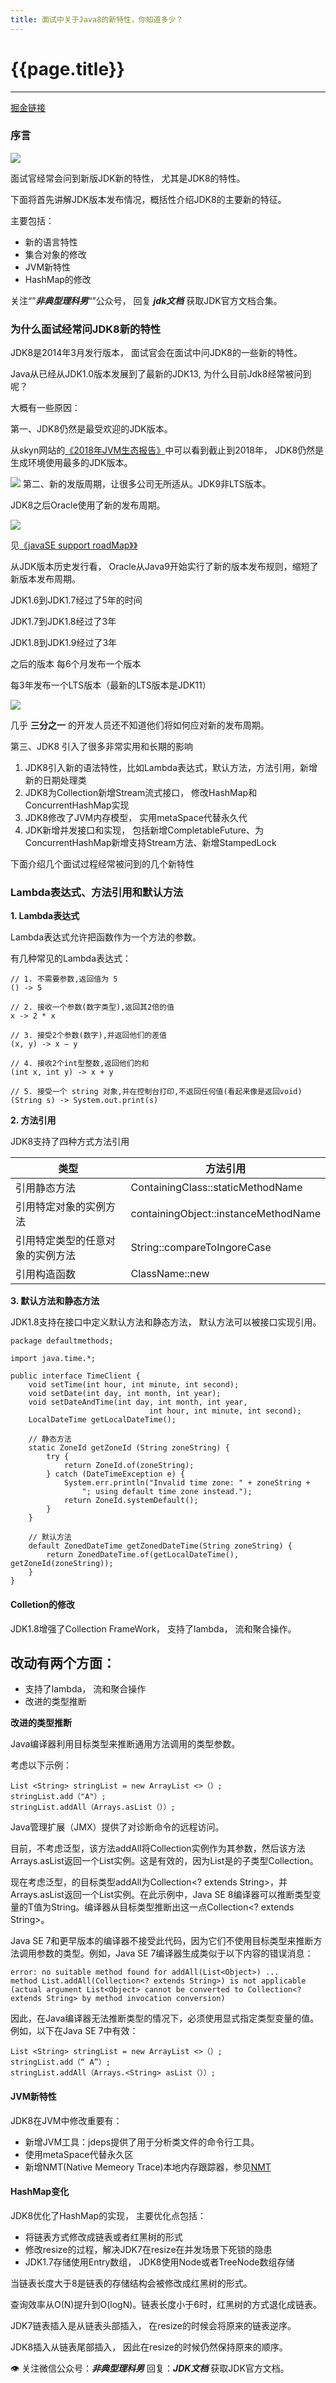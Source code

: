 ```yaml
---
title: 面试中关于Java8的新特性，你知道多少？
---
```




# {{page.title}}

------
[掘金链接](https://juejin.im/post/5e5e8b08f265da5710438dc4)

### 序言

![](https://user-gold-cdn.xitu.io/2019/7/23/16c1e7922fc4ac6b?w=258&h=258&f=png&s=39922)

面试官经常会问到新版JDK新的特性， 尤其是JDK8的特性。 

下面将首先讲解JDK版本发布情况，概括性介绍JDK8的主要新的特征。

主要包括：
- 新的语言特性
- 集合对象的修改
- JVM新特性
- HashMap的修改

关注“”***非典型理科男***“”公众号， 回复 ***jdk文档*** 获取JDK官方文档合集。

### 为什么面试经常问JDK8新的特性
JDK8是2014年3月发行版本， 面试官会在面试中问JDK8的一些新的特性。

Java从已经从JDK1.0版本发展到了最新的JDK13, 为什么目前Jdk8经常被问到呢？

大概有一些原因：

第一、JDK8仍然是最受欢迎的JDK版本。

从skyn网站的[《2018年JVM生态报告》](生态报告https://snyk.io/blog/jvm-ecosystem-report-2018/)中可以看到截止到2018年， JDK8仍然是生成环境使用最多的JDK版本。

![](https://user-gold-cdn.xitu.io/2020/3/4/170a14f5b4643530?w=1200&h=590&f=png&s=35838)
第二、新的发版周期，让很多公司无所适从。JDK9非LTS版本。

JDK8之后Oracle使用了新的发布周期。

![](https://user-gold-cdn.xitu.io/2020/3/4/170a14f5b284fd7c?w=1200&h=267&f=png&s=48857)

见[《javaSE support roadMap》》](https://www.oracle.com/java/technologies/java-se-support-roadmap.html)



从JDK版本历史发行看， Oracle从Java9开始实行了新的版本发布规则，缩短了新版本发布周期。

JDK1.6到JDK1.7经过了5年的时间

JDK1.7到JDK1.8经过了3年

JDK1.8到JDK1.9经过了3年

之后的版本 每6个月发布一个版本

每3年发布一个LTS版本（最新的LTS版本是JDK11）



![](https://user-gold-cdn.xitu.io/2020/3/4/170a14f5b396f69a?w=1200&h=757&f=png&s=71697)

几乎 **三分之一** 的开发人员还不知道他们将如何应对新的发布周期。

第三、JDK8 引入了很多非常实用和长期的影响

1. JDK8引入新的语法特性，比如Lambda表达式，默认方法，方法引用，新增新的日期处理类
2. JDK8为Collection新增Stream流式接口， 修改HashMap和ConcurrentHashMap实现
3. JDK8修改了JVM内存模型， 实用metaSpace代替永久代
4. JDK新增并发接口和实现， 包括新增CompletableFuture、为ConcurrentHashMap新增支持Stream方法、新增StampedLock

下面介绍几个面试过程经常被问到的几个新特性

### Lambda表达式、方法引用和默认方法

**1. Lambda表达式**

Lambda表达式允许把函数作为一个方法的参数。

有几种常见的Lambda表达式：

```
// 1. 不需要参数,返回值为 5  
() -> 5  
  
// 2. 接收一个参数(数字类型),返回其2倍的值  
x -> 2 * x  
  
// 3. 接受2个参数(数字),并返回他们的差值  
(x, y) -> x – y  
  
// 4. 接收2个int型整数,返回他们的和  
(int x, int y) -> x + y  
  
// 5. 接受一个 string 对象,并在控制台打印,不返回任何值(看起来像是返回void)  
(String s) -> System.out.print(s)
```

**2. 方法引用**

JDK8支持了四种方式方法引用

| 类型    |  方法引用   |
| --- | --- |
| 引用静态方法    |   ContainingClass::staticMethodName  |
|  引用特定对象的实例方法   |  containingObject::instanceMethodName   |
|  引用特定类型的任意对象的实例方法   |   String::compareToIngoreCase  |
|    引用构造函数 |   ClassName::new  |


**3. 默认方法和静态方法**

JDK1.8支持在接口中定义默认方法和静态方法， 默认方法可以被接口实现引用。

```
package defaultmethods;
 
import java.time.*;

public interface TimeClient {
    void setTime(int hour, int minute, int second);
    void setDate(int day, int month, int year);
    void setDateAndTime(int day, int month, int year,
                               int hour, int minute, int second);
    LocalDateTime getLocalDateTime();
    
    // 静态方法
    static ZoneId getZoneId (String zoneString) {
        try {
            return ZoneId.of(zoneString);
        } catch (DateTimeException e) {
            System.err.println("Invalid time zone: " + zoneString +
                "; using default time zone instead.");
            return ZoneId.systemDefault();
        }
    }
    
    // 默认方法
    default ZonedDateTime getZonedDateTime(String zoneString) {
        return ZonedDateTime.of(getLocalDateTime(), getZoneId(zoneString));
    }
}
```


#### Colletion的修改

JDK1.8增强了Collection FrameWork， 支持了lambda， 流和聚合操作。

改动有两个方面：
-
- 支持了lambda， 流和聚合操作
- 改进的类型推断

**改进的类型推断**

Java编译器利用目标类型来推断通用方法调用的类型参数。


考虑以下示例：
```
List <String> stringList = new ArrayList <>（）;
stringList.add（"A"）;
stringList.addAll（Arrays.asList（））;
```


Java管理扩展（JMX）提供了对诊断命令的远程访问。

目前，不考虑泛型，该方法addAll将Collection实例作为其参数，然后该方法Arrays.asList返回一个List实例。这是有效的，因为List是的子类型Collection。

现在考虑泛型，的目标类型addAll为Collection<? extends String>，并Arrays.asList返回一个List<T>实例。在此示例中，Java SE 8编译器可以推断类型变量的T值为String。编译器从目标类型推断出这一点Collection<? extends String>。

Java SE 7和更早版本的编译器不接受此代码，因为它们不使用目标类型来推断方法调用参数的类型。例如，Java SE 7编译器生成类似于以下内容的错误消息：

```
error: no suitable method found for addAll(List<Object>) ...
method List.addAll(Collection<? extends String>) is not applicable (actual argument List<Object> cannot be converted to Collection<? extends String> by method invocation conversion)
```

因此，在Java编译器无法推断类型的情况下，必须使用显式指定类型变量的值。例如，以下在Java SE 7中有效：

```
List <String> stringList = new ArrayList <>（）;
stringList.add（“ A”）;
stringList.addAll（Arrays.<String> asList（））;
```

#### JVM新特性

JDK8在JVM中修改重要有：
- 新增JVM工具：jdeps提供了用于分析类文件的命令行工具。
- 使用metaSpace代替永久区
- 新增NMT(Native Memeory Trace)本地内存跟踪器，参见[NMT](https://docs.oracle.com/javase/8/docs/technotes/guides/vm/nmt-8.html)

#### HashMap变化

JDK8优化了HashMap的实现， 主要优化点包括：

- 将链表方式修改成链表或者红黑树的形式
- 修改resize的过程，解决JDK7在resize在并发场景下死锁的隐患
- JDK1.7存储使用Entry数组， JDK8使用Node或者TreeNode数组存储

当链表长度大于8是链表的存储结构会被修改成红黑树的形式。

查询效率从O(N)提升到O(logN)。链表长度小于6时，红黑树的方式退化成链表。 

JDK7链表插入是从链表头部插入， 在resize的时候会将原来的链表逆序。

JDK8插入从链表尾部插入， 因此在resize的时候仍然保持原来的顺序。 

👁 关注微信公众号：***非典型理科男***  回复：***JDK文档*** 获取JDK官方文档。

